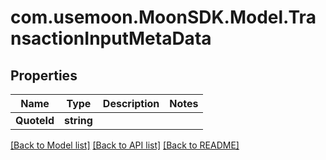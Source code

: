 # com.usemoon.MoonSDK.Model.TransactionInputMetaData

## Properties

Name | Type | Description | Notes
------------ | ------------- | ------------- | -------------
**QuoteId** | **string** |  | 

[[Back to Model list]](../README.md#documentation-for-models) [[Back to API list]](../README.md#documentation-for-api-endpoints) [[Back to README]](../README.md)

